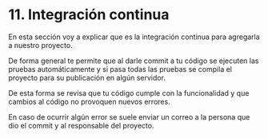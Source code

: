 # 11. Integración continua

En esta sección voy a explicar que es la integración continua para agregarla a nuestro proyecto.

De forma general te permite que al darle commit a tu código se ejecuten las pruebas automáticamente y si pasa todas las pruebas  se compila el proyecto para su publicación en algún servidor.

De esta forma se revisa que tu código cumple con la funcionalidad y que cambios al código no provoquen nuevos errores.

En caso de ocurrir algún error se suele enviar un correo a la persona que dio el commit y al responsable del proyecto.



##

